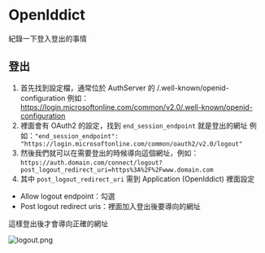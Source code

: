 # OpenIddict

紀錄一下登入登出的事情

## 登出
1. 首先找到設定檔，通常位於 AuthServer 的 /.well-known/openid-configuration
例如：https://login.microsoftonline.com/common/v2.0/.well-known/openid-configuration
2. 裡面會有 OAuth2 的設定，找到 `end_session_endpoint` 就是登出的網址
例如：`"end_session_endpoint": "https://login.microsoftonline.com/common/oauth2/v2.0/logout"`
3. 然後我們就可以在需要登出的時候導向這個網址，例如：
`https://auth.domain.com/connect/logout?post_logout_redirect_uri=https%3A%2F%2Fwww.domain.com`
4. 其中 `post_logout_redirect_uri` 需到 Application (OpenIddict) 裡面設定
- Allow logout endpoint：勾選
- Post logout redirect uris：裡面加入登出後要導向的網址
  
這樣登出後才會導向正確的網址

  ![logout.png](logout.png)